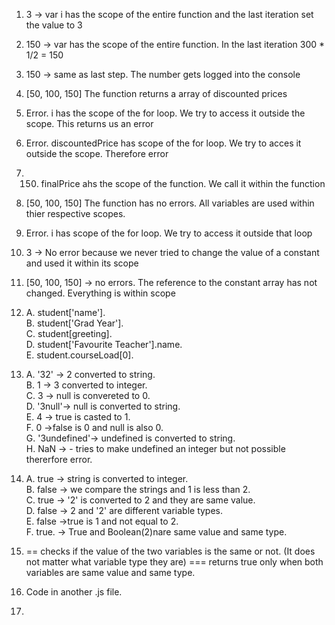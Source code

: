 1. 3 -> var i has the scope of the entire function and the last iteration set the value to 3 
2. 150 -> var has the scope of the entire function. In the last iteration 300 * 1/2 = 150
3. 150 -> same as last step. The number gets logged into the console
4. [50, 100, 150] The function returns a array of discounted prices
5. Error. i has the scope of the for loop. We try to access it outside the scope. This returns us an error
6. Error. discountedPrice has scope of the for loop. We try to acces it outside the scope. Therefore error
7. 150. finalPrice ahs the scope of the function. We call it within the function
8. [50, 100, 150] The function has no errors. All variables are used within thier respective scopes. 
9. Error. i has scope of the for loop. We try to access it outside that loop
10. 3 -> No error because we never tried to change the value of a constant and used it within its scope
11. [50, 100, 150] -> no errors. The reference to the constant array has not changed. Everything is within scope
12. A. student['name'].  
    B. student['Grad Year'].    
    C. student[greeting].   
    D. student['Favourite Teacher'].name.  
    E. student.courseLoad[0].   
13. A. '32'   -> 2 converted to string.   
    B. 1      -> 3 converted to integer.   
    C. 3      -> null is convereted to 0.   
    D. '3null'-> null is converted to string.   
    E. 4      -> true is casted to 1.    
    F. 0      ->false is 0 and null is also 0.   
    G. '3undefined'-> undefined is converted to string.   
    H. NaN        -> - tries to make undefined an integer but not possible thererfore error.   

14. A. true  -> string is converted to integer.   
    B. false -> we compare the strings and 1 is less than 2.    
    C. true  -> '2' is converted to 2 and they are same value.    
    D. false -> 2 and '2' are different variable types.   
    E. false ->true is 1 and not equal to 2.    
    F. true. -> True and Boolean(2)nare same value and same type.     
15. == checks if the value of the two variables is the same or not. (It does not matter what variable type they are) === returns true only when both    variables are same value and same type.   
16. Code in another .js file.  
17. 
